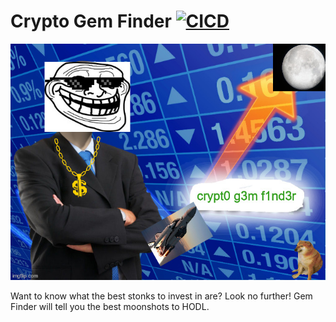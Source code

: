 # Crypto Gem Finder [![CICD](https://github.com/scharissis/crypto-gem-finder/actions/workflows/cicd.yml/badge.svg)](https://github.com/scharissis/crypto-gem-finder/actions/workflows/cicd.yml)

![Logo](/web/images/gem_finder.jpg)

Want to know what the best stonks to invest in are?
Look no further! Gem Finder will tell you the best moonshots to HODL.

